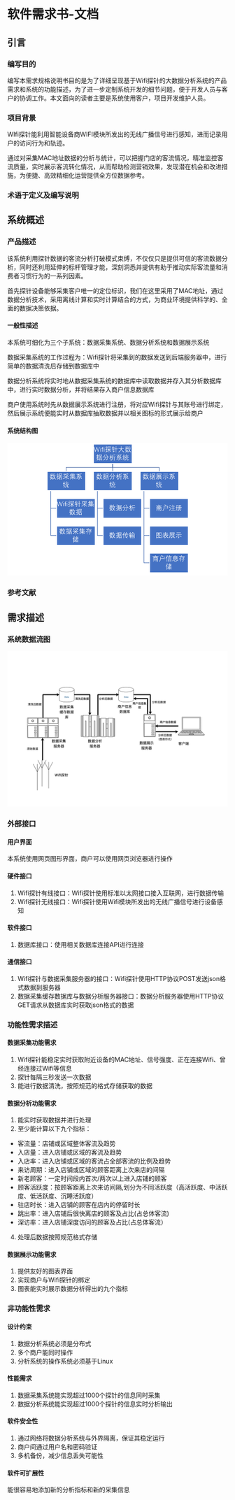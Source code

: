 # 软件需求书-文档

## 引言

### 编写目的

编写本需求规格说明书目的是为了详细呈现基于Wifi探针的大数据分析系统的产品需求和系统的功能描述，为了进一步定制系统开发的细节问题，便于开发人员与客户的协调工作。本文面向的读者主要是系统使用客户，项目开发维护人员。

### 项目背景

WIfi探针能利用智能设备商WIFI模块所发出的无线广播信号进行感知，进而记录用户的访问行为和轨迹。

通过对采集MAC地址数据的分析与统计，可以把握门店的客流情况，精准监控客流质量，实时展示客流转化情况，从而帮助检测营销效果，发现潜在机会和改进措施，为便捷、高效精细化运营提供全方位数据参考。

### 术语于定义及编写说明

## 系统概述

### 产品描述

该系统利用探针数据的客流分析打破模式束缚，不仅仅只是提供可信的客流数据分析，同时还利用延伸的标杆管理才能，深刻洞悉并提供有助于推动实际客流量和消费者习惯行为的一系列因素。

首先探针设备能够采集客户唯一的定位标识，我们在这里采用了MAC地址，通过数据分析技术，采用离线计算和实时计算结合的方式，为商业环境提供科学的、全面的数据决策依据。

#### 一般性描述

本系统可细化为三个子系统：数据采集系统、数据分析系统和数据展示系统

数据采集系统的工作过程为：Wifi探针将采集到的数据发送到后端服务器中，进行简单的数据清洗后存储到数据库中

数据分析系统将实时地从数据采集系统的数据库中读取数据并存入其分析数据库中，进行实时数据分析，并将结果存入商户信息数据库

商户使用系统时先从数据展示系统进行注册，将对应Wifi探针与其账号进行绑定，然后展示系统便能实时从数据库抽取数据并以相关图标的形式展示给商户

#### 系统结构图

![](系统结构图.png)

### 参考文献

## 需求描述

### 系统数据流图

![](数据流图.png)

### 外部接口

#### 用户界面

本系统使用网页图形界面，商户可以使用网页浏览器进行操作

#### 硬件接口

1. Wifi探针有线接口：Wifi探针使用标准以太网接口接入互联网，进行数据传输
2. Wifi探针无线接口：Wifi探针使用Wifi模块所发出的无线广播信号进行设备感知

#### 软件接口

1. 数据库接口：使用相关数据库连接API进行连接

#### 通信接口

1. Wifi探针与数据采集服务器的接口：Wifi探针使用HTTP协议POST发送json格式数据到服务器
2. 数据采集缓存数据库与数据分析服务器接口：数据分析服务器使用HTTP协议GET请求从数据库实时获取json格式的数据

### 功能性需求描述

#### 数据采集功能需求

1. Wifi探针能稳定实时获取附近设备的MAC地址、信号强度、正在连接Wifi、曾经连接过Wifi等信息
2. 探针每隔三秒发送一次数据
3. 能进行数据清洗，按照规范的格式存储获取的数据

#### 数据分析功能需求

1. 能实时获取数据并进行处理
2. 至少能计算以下九个指标：
- 客流量：店铺或区域整体客流及趋势
- 入店量：进入店铺或区域的客流及趋势
- 入店率：进⼊店铺或区域的客流占全部客流的比例及趋势
- 来访周期：进⼊店铺或区域的顾客距离上次来店的间隔
- 新老顾客：一定时间段内首次/两次以上进⼊店铺的顾客
- 顾客活跃度：按顾客距离上次来访间隔,划分为不同活跃度（高活跃度、中活跃度、低活跃度、沉睡活跃度）
- 驻店时长：进⼊店铺的顾客在店内的停留时长
- 跳出率：进⼊店铺后很快离店的顾客及占比(占总体客流)
- 深访率：进⼊店铺深度访问的顾客及占⽐(占总体客流）
4. 处理后数据按照规范格式存储
#### 数据展示功能需求

1. 提供友好的图表界面
2. 实现商户与Wifi探针的绑定
3. 图表能实时展示数据分析得出的九个指标


### 非功能性需求

#### 设计约束

1. 数据分析系统必须是分布式
2. 多个商户能同时操作
3. 分析系统的操作系统必须基于Linux

#### 性能需求

1. 数据采集系统能实现超过1000个探针的信息同时采集
2. 数据分析系统能实现超过1000个探针的信息实时分析输出

#### 软件安全性

1. 通过网络将数据分析系统与外界隔离，保证其稳定运行
2. 商户间通过用户名和密码验证
3. 多机备份，减少信息丢失可能性

#### 软件可扩展性

能很容易地添加新的分析指标和新的采集信息












